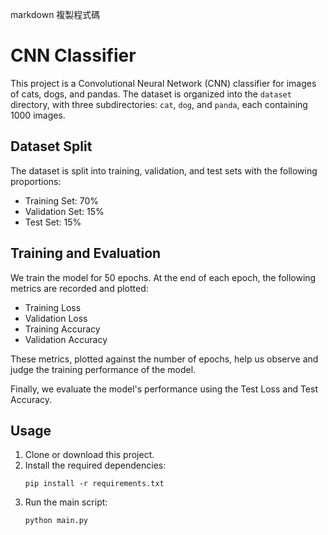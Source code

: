 markdown
複製程式碼
# CNN Classifier

This project is a Convolutional Neural Network (CNN) classifier for images of cats, dogs, and pandas. The dataset is organized into the `dataset` directory, with three subdirectories: `cat`, `dog`, and `panda`, each containing 1000 images.

## Dataset Split

The dataset is split into training, validation, and test sets with the following proportions:

- Training Set: 70%
- Validation Set: 15%
- Test Set: 15%

## Training and Evaluation

We train the model for 50 epochs. At the end of each epoch, the following metrics are recorded and plotted:

- Training Loss
- Validation Loss
- Training Accuracy
- Validation Accuracy

These metrics, plotted against the number of epochs, help us observe and judge the training performance of the model.

Finally, we evaluate the model's performance using the Test Loss and Test Accuracy.

## Usage

1. Clone or download this project.
2. Install the required dependencies:
    ```
    pip install -r requirements.txt
    ```
3. Run the main script:
    ```
    python main.py
    ```